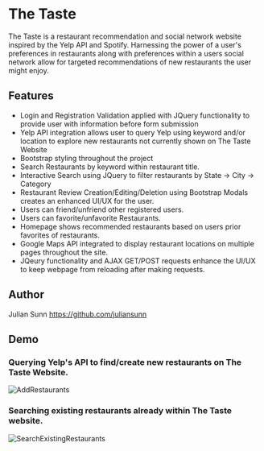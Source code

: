 # The Taste
The Taste is a restaurant recommendation and social network website inspired by the Yelp API and Spotify.  Harnessing the power of a user's preferences in restaurants along with preferences within a users social network allow for targeted recommendations of new restaurants the user might enjoy.
## Features
* Login and Registration Validation applied with JQuery functionality to provide user with information before form submission
* Yelp API integration allows user to query Yelp using keyword and/or location to explore new restaurants not currently shown on The Taste Website
* Bootstrap styling throughout the project
* Search Restaurants by keyword within restaurant title.
* Interactive Search using JQuery to filter restaurants by State -> City -> Category
* Restaurant Review Creation/Editing/Deletion using Bootstrap Modals creates an enhanced UI/UX for the user. 
* Users can friend/unfriend other registered users.
* Users can favorite/unfavorite Restaurants.
* Homepage shows recommended restaurants based on users prior favorites of restaurants.
* Google Maps API integrated to display restaurant locations on multiple pages throughout the site.
* JQeury functionality and AJAX GET/POST requests enhance the UI/UX to keep webpage from reloading after making requests.
## Author
Julian Sunn https://github.com/juliansunn
## Demo
### Querying Yelp's API to find/create new restaurants on The Taste Website.
![AddRestaurants](demos/find_new_rests_yelp.gif)
### Searching existing restaurants already within The Taste website.
![SearchExistingRestaurants](demos/search_existing_rests.gif)

